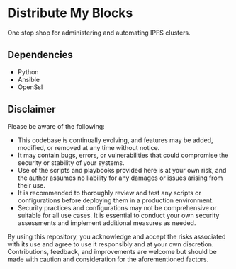 # Distribute My Blocks

One stop shop for administering and automating IPFS clusters.

## Dependencies
- Python
- Ansible
- OpenSsl

## Disclaimer

Please be aware of the following:

- This codebase is continually evolving, and features may be added, modified, or removed at any time without notice.
- It may contain bugs, errors, or vulnerabilities that could compromise the security or stability of your systems.
- Use of the scripts and playbooks provided here is at your own risk, and the author assumes no liability for any damages or issues arising from their use.
- It is recommended to thoroughly review and test any scripts or configurations before deploying them in a production environment.
- Security practices and configurations may not be comprehensive or suitable for all use cases. It is essential to conduct your own security assessments and implement additional measures as needed.

By using this repository, you acknowledge and accept the risks associated with its use and agree to use it responsibly and at your own discretion. Contributions, feedback, and improvements are welcome but should be made with caution and consideration for the aforementioned factors.
